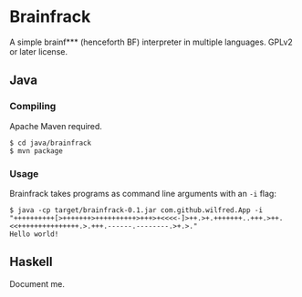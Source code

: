 # Brainfrack

A simple brainf*** (henceforth BF) interpreter in multiple
languages. GPLv2 or later license.

## Java

### Compiling

Apache Maven required.

    $ cd java/brainfrack
    $ mvn package

### Usage

Brainfrack takes programs as command line arguments with an `-i` flag:

    $ java -cp target/brainfrack-0.1.jar com.github.wilfred.App -i "++++++++++[>+++++++>++++++++++>+++>+<<<<-]>++.>+.+++++++..+++.>++.<<+++++++++++++++.>.+++.------.--------.>+.>."
    Hello world!

## Haskell

Document me.
